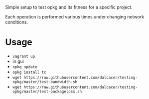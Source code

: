 Simple setup to test opkg and its fitness for a specific project.

Each operation is performed various times under changing network conditions.

# Usage

* `vagrant up`
* in gui
 * `opkg update`
 * `opkg install tc`
 * `wget https://raw.githubusercontent.com/dalcacer/testing-opkg/master/test-bandwidth.sh`
 * `wget https://raw.githubusercontent.com/dalcacer/testing-opkg/master/test-packageloss.sh`
